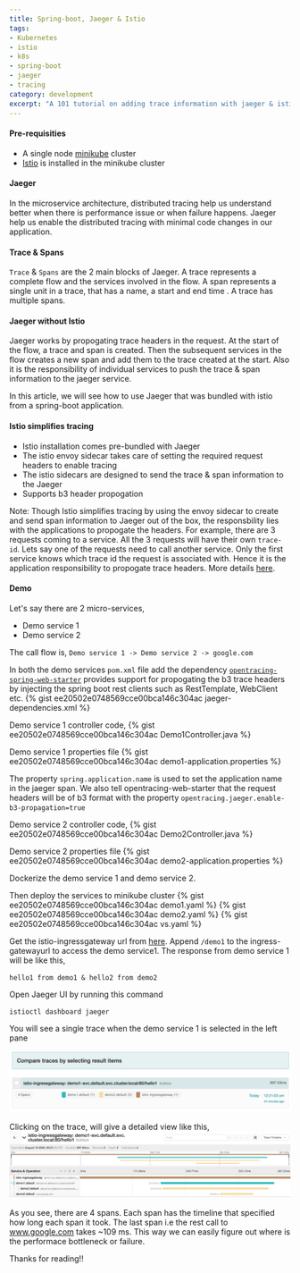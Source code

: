 ```yaml
---
title: Spring-boot, Jaeger & Istio
tags:
- Kubernetes
- istio
- k8s
- spring-boot
- jaeger
- tracing
category: development
excerpt: "A 101 tutorial on adding trace information with jaeger & istio on a spring-boot application"
---
```


#### Pre-requisities
- A single node [minikube](https://kubernetes.io/docs/tasks/tools/install-minikube/) cluster
- [Istio](https://istio.io/latest/docs/setup/getting-started/#download) is installed in the minikube cluster

#### Jaeger
In the microservice architecture, distributed tracing help us understand better when there is performance issue or when  failure happens. Jaeger help us enable the distributed tracing with minimal code changes in our application. 
#### Trace & Spans
`Trace` & `Spans` are the 2 main blocks of Jaeger. A trace represents a complete flow and the services involved in the flow. A span represents a single unit in a trace, that has a name, a start and end time . A trace has multiple spans. 

#### Jaeger without Istio
Jaeger works by propogating trace headers in the request. At the start of the flow, a trace and span is created.  Then the subsequent services in the flow creates a new span and add them to the trace created at the start. Also it is the responsibility of individual services to push the trace & span information to the jaeger service. 

In this article, we will see how to use Jaeger that was bundled with istio from a spring-boot application.

#### Istio simplifies tracing
- Istio installation comes pre-bundled with Jaeger
- The istio envoy sidecar takes care of setting the required request headers to enable tracing
- The istio sidecars are designed to send the trace & span information to the Jaeger
- Supports b3 header propogation

Note: Though Istio simplifies tracing by using the envoy sidecar to create and send span information to Jaeger out of the box, the responsbility lies with the applications to propogate the headers. For example, there are 3 requests coming to a service. All the 3 requests will have their own `trace-id`. Lets say one of the requests need to call another service. Only the first service knows which trace id the request is associated with. Hence it is the application responsibility to propogate trace headers. More details [here](https://istio.io/latest/faq/distributed-tracing/#istio-copy-headers).

#### Demo
Let's say there are 2 micro-services, 
- Demo service 1
- Demo service 2

The call flow is, `Demo service 1 -> Demo service 2 -> google.com`

In both the demo services `pom.xml` file add the dependency [`opentracing-spring-web-starter`](https://github.com/opentracing-contrib/java-spring-web) provides support for propogating the b3 trace headers by injecting the spring boot rest clients such as RestTemplate, WebClient etc.
{% gist ee20502e0748569cce00bca146c304ac jaeger-dependencies.xml %}

Demo service 1 controller code,
{% gist ee20502e0748569cce00bca146c304ac Demo1Controller.java %}

Demo service 1 properties file
{% gist ee20502e0748569cce00bca146c304ac demo1-application.properties %}

The property `spring.application.name` is used to set the application name in the jaeger span. We also tell opentracing-web-starter that the request headers will be of b3 format with the property `opentracing.jaeger.enable-b3-propagation=true`

Demo service 2 controller code,
{% gist ee20502e0748569cce00bca146c304ac Demo2Controller.java %}

Demo service 2 properties file
{% gist ee20502e0748569cce00bca146c304ac demo2-application.properties %}

Dockerize the demo service 1 and demo service 2.

Then deploy the services to minikube cluster
{% gist ee20502e0748569cce00bca146c304ac demo1.yaml %}
{% gist ee20502e0748569cce00bca146c304ac demo2.yaml %}
{% gist ee20502e0748569cce00bca146c304ac vs.yaml %}

Get the istio-ingressgateway url from [here](https://istio.io/latest/docs/setup/getting-started/#determining-the-ingress-ip-and-ports). Append `/demo1` to the ingress-gatewayurl to access the demo service1. The response from demo service 1 will be like this,
```
hello1 from demo1 & hello2 from demo2
```
Open Jaeger UI by running this command
```
istioctl dashboard jaeger
```
You will see a single trace when the demo service 1 is selected in the left pane

[![trace-in-jaeger](/images/jaeger/sample-trace.png)](/images/jaeger/sample-trace.png)

Clicking on the trace, will give a detailed view like this,
[![trace-detail-view](/images/jaeger/trace-explained.png)](/images/jaeger/trace-explained.png)

As you see, there are 4 spans. Each span has the timeline that specified how long each span it took. The last span i.e the rest call to www.google.com takes ~109 ms. This way we can easily figure out where is the performace bottleneck or failure.

Thanks for reading!!
